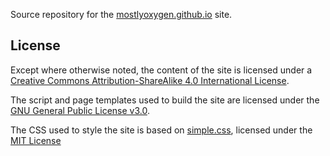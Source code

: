 Source repository for the
[mostlyoxygen.github.io](https://mostlyoxygen.github.io/) site.

## License

Except where otherwise noted, the content of the site is licensed under
a
[Creative Commons Attribution-ShareAlike 4.0 International License](https://creativecommons.org/licenses/by-sa/4.0/).

The script and page templates used to build the site are licensed under
the [GNU General Public License v3.0](LICENSE.txt).

The CSS used to style the site is based on [simple.css](https://github.com/kevquirk/simple.css), licensed under the
[MIT License](https://github.com/kevquirk/simple.css/blob/main/LICENSE)